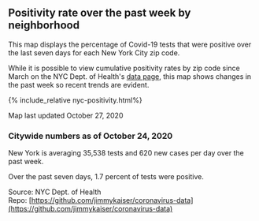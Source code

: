 
## Positivity rate over the past week by neighborhood

This map displays the percentage of Covid-19 tests that were positive over the last seven days for each New York City zip code. 

While it is possible to view cumulative positivity rates by zip code since March on the NYC Dept. of Health's [data page](https://www1.nyc.gov/site/doh/covid/covid-19-data.page), this map shows changes in the past week so recent trends are evident. 

{% include_relative nyc-positivity.html%}

Map last updated October 27, 2020

### Citywide numbers as of October 24, 2020

New York is averaging 35,538 tests and 620 new cases per day over the past week. 

Over the past seven days, 1.7 percent of tests were positive. 

Source: NYC Dept. of Health  
Repo: [https://github.com/jimmykaiser/coronavirus-data](https://github.com/jimmykaiser/coronavirus-data)
